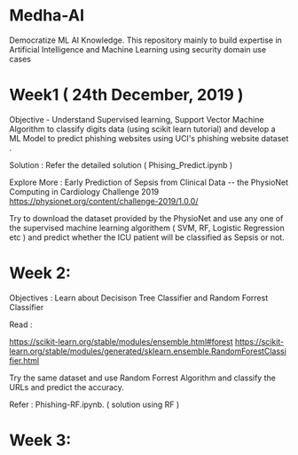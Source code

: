 # Medha-AI

Democratize ML AI Knowledge.  This repository mainly to build expertise in Artificial Intelligence and Machine Learning using security domain use cases

# Week1 ( 24th December, 2019 )

Objective -   Understand Supervised learning, Support Vector Machine Algorithm to classify digits data (using scikit learn tutorial) and develop a ML Model to predict phishing websites using UCI's phishing website dataset .  

Solution :  Refer the detailed solution ( Phising_Predict.ipynb )

Explore More :  Early Prediction of Sepsis from Clinical Data -- the PhysioNet Computing in Cardiology Challenge 2019
https://physionet.org/content/challenge-2019/1.0.0/ 

Try to download the dataset provided by the PhysioNet and use any one of the supervised machine learning algorithem ( SVM, RF, Logistic Regression etc ) and predict whether the ICU patient will be classified as Sepsis or not. 

# Week 2:  

Objectives : Learn about Decisison Tree Classifier and Random Forrest Classifier

Read :

https://scikit-learn.org/stable/modules/ensemble.html#forest https://scikit-learn.org/stable/modules/generated/sklearn.ensemble.RandomForestClassifier.html

Try the same dataset and use Random Forrest Algorithm and classify the URLs and predict the accuracy.

Refer : Phishing-RF.ipynb. ( solution using RF )

# Week 3:






